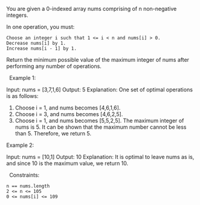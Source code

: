 You are given a 0-indexed array nums comprising of n non-negative integers.

In one operation, you must:


	Choose an integer i such that 1 <= i < n and nums[i] > 0.
	Decrease nums[i] by 1.
	Increase nums[i - 1] by 1.


Return the minimum possible value of the maximum integer of nums after performing any number of operations.

 
Example 1:

Input: nums = [3,7,1,6]
Output: 5
Explanation:
One set of optimal operations is as follows:
1. Choose i = 1, and nums becomes [4,6,1,6].
2. Choose i = 3, and nums becomes [4,6,2,5].
3. Choose i = 1, and nums becomes [5,5,2,5].
The maximum integer of nums is 5. It can be shown that the maximum number cannot be less than 5.
Therefore, we return 5.


Example 2:

Input: nums = [10,1]
Output: 10
Explanation:
It is optimal to leave nums as is, and since 10 is the maximum value, we return 10.


 
Constraints:


	n == nums.length
	2 <= n <= 105
	0 <= nums[i] <= 109

